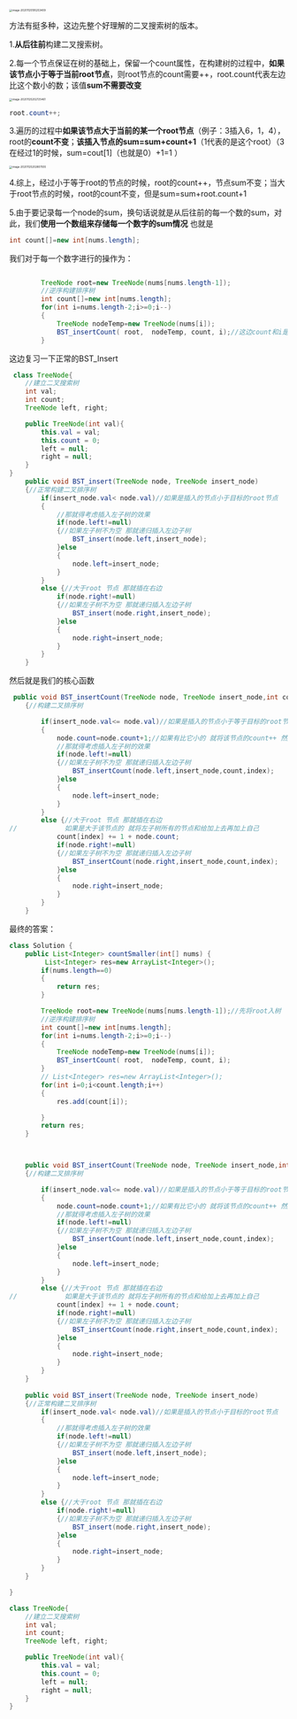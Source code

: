 <img src="5_315计算右侧小于当前元素的个数.assets/image-20201125195253409.png" alt="image-20201125195253409" style="zoom:33%;" />

方法有挺多种，这边先整个好理解的二叉搜索树的版本。

1.**从后往前**构建二叉搜索树。

2.每一个节点保证在树的基础上，保留一个count属性，在构建树的过程中，**如果该节点小于等于当前root节点**，则root节点的count需要++，root.count代表左边比这个数小的数；该值**sum不需要改变**

<img src="5_315计算右侧小于当前元素的个数.assets/image-20201125202725461.png" alt="image-20201125202725461" style="zoom:33%;" />

```java
root.count++;
```

3.遍历的过程中**如果该节点大于当前的某一个root节点**（例子：3插入6，1，4），root的**count不变**；**该插入节点的sum=sum+count+1**（1代表的是这个root）（3在经过1的时候，sum=cout[1]（也就是0）+1=1 ）

<img src="5_315计算右侧小于当前元素的个数.assets/image-20201125202807935.png" alt="image-20201125202807935" style="zoom:33%;" />

4.综上，经过小于等于root的节点的时候，root的count++，节点sum不变；当大于root节点的时候，root的count不变，但是sum=sum+root.count+1

5.由于要记录每一个node的sum，换句话说就是从后往前的每一个数的sum，对此，我们**使用一个数组来存储每一个数字的sum情况** 也就是

```java
int count[]=new int[nums.length];
```

我们对于每一个数字进行的操作为：

```java

        TreeNode root=new TreeNode(nums[nums.length-1]);
        //逆序构建排序树
        int count[]=new int[nums.length];
        for(int i=nums.length-2;i>=0;i--)
        {
            TreeNode nodeTemp=new TreeNode(nums[i]);
            BST_insertCount( root,  nodeTemp, count, i);//这边count和i是定位我的每一个数字的在循环中就一直以count[i]的形式存在
        }
```

这边复习一下正常的BST_Insert

```java
 class TreeNode{
    //建立二叉搜索树
    int val;
    int count;
    TreeNode left, right;

    public TreeNode(int val){
        this.val = val;
        this.count = 0;
        left = null;
        right = null;
    }
}
    public void BST_insert(TreeNode node, TreeNode insert_node)
    {//正常构建二叉排序树
        if(insert_node.val< node.val)//如果是插入的节点小于目标的root节点
        {
            //那就得考虑插入左子树的效果
            if(node.left!=null)
            {//如果左子树不为空 那就递归插入左边子树
                BST_insert(node.left,insert_node);
            }else
            {
                node.left=insert_node;
            }
        }
        else {//大于root 节点 那就插在右边
            if(node.right!=null)
            {//如果左子树不为空 那就递归插入左边子树
                BST_insert(node.right,insert_node);
            }else
            {
                node.right=insert_node;
            }
        }
    }
```

然后就是我们的核心函数

```java
 public void BST_insertCount(TreeNode node, TreeNode insert_node,int count[],int index)//count 记录总的sum值 index记录下标
    {//构建二叉排序树

        if(insert_node.val<= node.val)//如果是插入的节点小于等于目标的root节点 
        {
            node.count=node.count+1;//如果有比它小的 就将该节点的count++ 然后将这个节点插入左子树
            //那就得考虑插入左子树的效果
            if(node.left!=null)
            {//如果左子树不为空 那就递归插入左边子树
                BST_insertCount(node.left,insert_node,count,index);
            }else
            {
                node.left=insert_node;
            }
        }
        else {//大于root 节点 那就插在右边
//            如果是大于该节点的 就将左子树所有的节点和给加上去再加上自己
            count[index] += 1 + node.count;
            if(node.right!=null)
            {//如果左子树不为空 那就递归插入左边子树
                BST_insertCount(node.right,insert_node,count,index);
            }else
            {
                node.right=insert_node;
            }
        }
    }
```

最终的答案：

```java
class Solution {
    public List<Integer> countSmaller(int[] nums) {
         List<Integer> res=new ArrayList<Integer>();
        if(nums.length==0)
        {
            return res;
        }

        TreeNode root=new TreeNode(nums[nums.length-1]);//先将root入树
        //逆序构建排序树
        int count[]=new int[nums.length];
        for(int i=nums.length-2;i>=0;i--)
        {
            TreeNode nodeTemp=new TreeNode(nums[i]);
            BST_insertCount( root,  nodeTemp, count, i);
        }
        // List<Integer> res=new ArrayList<Integer>();
        for(int i=0;i<count.length;i++)
        {
            res.add(count[i]);

        }
        return res;
    }



    public void BST_insertCount(TreeNode node, TreeNode insert_node,int count[],int index)//count 记录总的sum值 index记录下标
    {//构建二叉排序树

        if(insert_node.val<= node.val)//如果是插入的节点小于等于目标的root节点 
        {
            node.count=node.count+1;//如果有比它小的 就将该节点的count++ 然后将这个节点插入左子树
            //那就得考虑插入左子树的效果
            if(node.left!=null)
            {//如果左子树不为空 那就递归插入左边子树
                BST_insertCount(node.left,insert_node,count,index);
            }else
            {
                node.left=insert_node;
            }
        }
        else {//大于root 节点 那就插在右边
//            如果是大于该节点的 就将左子树所有的节点和给加上去再加上自己
            count[index] += 1 + node.count;
            if(node.right!=null)
            {//如果左子树不为空 那就递归插入左边子树
                BST_insertCount(node.right,insert_node,count,index);
            }else
            {
                node.right=insert_node;
            }
        }
    }
    
    public void BST_insert(TreeNode node, TreeNode insert_node)
    {//正常构建二叉排序树
        if(insert_node.val< node.val)//如果是插入的节点小于目标的root节点
        {
            //那就得考虑插入左子树的效果
            if(node.left!=null)
            {//如果左子树不为空 那就递归插入左边子树
                BST_insert(node.left,insert_node);
            }else
            {
                node.left=insert_node;
            }
        }
        else {//大于root 节点 那就插在右边
            if(node.right!=null)
            {//如果左子树不为空 那就递归插入左边子树
                BST_insert(node.right,insert_node);
            }else
            {
                node.right=insert_node;
            }
        }
    }

}

class TreeNode{
    //建立二叉搜索树
    int val;
    int count;
    TreeNode left, right;

    public TreeNode(int val){
        this.val = val;
        this.count = 0;
        left = null;
        right = null;
    }
}
```

